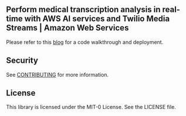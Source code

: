 ## Perform medical transcription analysis in real-time with AWS AI services and Twilio Media Streams | Amazon Web Services

Please refer to this [blog](https://aws.amazon.com/blogs/machine-learning/use-amazon-lex-as-a-conversational-interface-with-twilio-media-streams/) for a code walkthrough and deployment.

## Security

See [CONTRIBUTING](CONTRIBUTING.md#security-issue-notifications) for more information.

## License

This library is licensed under the MIT-0 License. See the LICENSE file.

